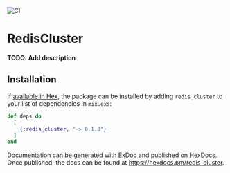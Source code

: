 ![CI](https://github.com/rbrown/redis_cluster/workflows/CI/badge.svg)

# RedisCluster

**TODO: Add description**

## Installation

If [available in Hex](https://hex.pm/docs/publish), the package can be installed
by adding `redis_cluster` to your list of dependencies in `mix.exs`:

```elixir
def deps do
  [
    {:redis_cluster, "~> 0.1.0"}
  ]
end
```

Documentation can be generated with [ExDoc](https://github.com/elixir-lang/ex_doc)
and published on [HexDocs](https://hexdocs.pm). Once published, the docs can
be found at <https://hexdocs.pm/redis_cluster>.

